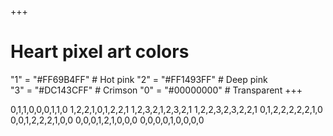 +++
# Heart pixel art colors
"1" = "#FF69B4FF"  # Hot pink
"2" = "#FF1493FF"  # Deep pink  
"3" = "#DC143CFF"  # Crimson
"0" = "#00000000"  # Transparent
+++

0,1,1,0,0,0,1,1,0
1,2,2,1,0,1,2,2,1
1,2,3,2,1,2,3,2,1
1,2,2,3,2,3,2,2,1
0,1,2,2,2,2,2,1,0
0,0,1,2,2,2,1,0,0
0,0,0,1,2,1,0,0,0
0,0,0,0,1,0,0,0,0